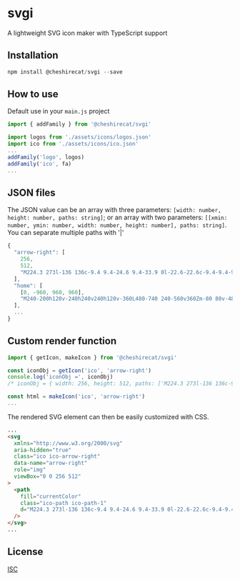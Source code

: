 # svgi

A lightweight SVG icon maker with TypeScript support

## Installation

```javascript
npm install @cheshirecat/svgi --save
```

## How to use

Default use in your `main.js` project

```typescript
import { addFamily } from '@cheshirecat/svgi'

import logos from './assets/icons/logos.json'
import ico from './assets/icons/ico.json'
...
addFamily('logo', logos)
addFamily('ico', fa)
...
```

## JSON files

The JSON value can be an array with three parameters: `[width: number, height: number, paths: string]`; or an array with two parameters: `[[xmin: number, ymin: number, width: number, height: number], paths: string]`. You can separate multiple paths with '|'

```javascript
{
  "arrow-right": [
    256,
    512,
    "M224.3 273l-136 136c-9.4 9.4-24.6 9.4-33.9 0l-22.6-22.6c-9.4-9.4-9.4-24.6 0-33.9l96.4-96.4-96.4-96.4c-9.4-9.4-9.4-24.6 0-33.9L54.3 103c9.4-9.4 24.6-9.4 33.9 0l136 136c9.5 9.4 9.5 24.6.1 34z"
  ],
  "home": [
    [0, -960, 960, 960],
    "M240-200h120v-240h240v240h120v-360L480-740 240-560v360Zm-80 80v-480l320-240 320 240v480H520v-240h-80v240H160Zm320-350Z"
  ],
  ...
}
```

## Custom render function

```typescript
import { getIcon, makeIcon } from '@cheshirecat/svgi'

const iconObj = getIcon('ico', 'arrow-right')
console.log('iconObj =', iconObj)
/* iconObj = { width: 256, height: 512, paths: ['M224.3 273l-136 136c-9.4 9.4-24.6 9.4-33.9 0l-22.6-22.6c-9.4-9.4-9.4-24.6 0-33.9l96.4-96.4-96.4-96.4c-9.4-9.4-9.4-24.6 0-33.9L54.3 103c9.4-9.4 24.6-9.4 33.9 0l136 136c9.5 9.4 9.5 24.6.1 34z'] } */

const html = makeIcon('ico', 'arrow-right')
...
```

The rendered SVG element can then be easily customized with CSS.

```html
...
<svg
  xmlns="http://www.w3.org/2000/svg"
  aria-hidden="true"
  class="ico ico-arrow-right"
  data-name="arrow-right"
  role="img"
  viewBox="0 0 256 512"
>
  <path
    fill="currentColor"
    class="ico-path ico-path-1"
    d="M224.3 273l-136 136c-9.4 9.4-24.6 9.4-33.9 0l-22.6-22.6c-9.4-9.4-9.4-24.6 0-33.9l96.4-96.4-96.4-96.4c-9.4-9.4-9.4-24.6 0-33.9L54.3 103c9.4-9.4 24.6-9.4 33.9 0l136 136c9.5 9.4 9.5 24.6.1 34z"
  />
</svg>
...
```

## License

[ISC](https://opensource.org/licenses/ISC)
